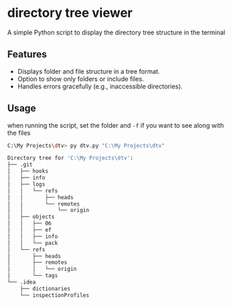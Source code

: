 # directory tree viewer

A simple Python script to display the directory tree structure in the terminal

## Features
- Displays folder and file structure in a tree format.
- Option to show only folders or include files.
- Handles errors gracefully (e.g., inaccessible directories).

## Usage
when running the script, set the folder and `-f` if you want to see along with the files

```bash
C:\My Projects\dtv> py dtv.py "C:\My Projects\dtv"

Directory tree for 'C:\My Projects\dtv':
├── .git
│   ├── hooks
│   ├── info
│   ├── logs
│   │   └── refs
│   │       ├── heads
│   │       └── remotes
│   │           └── origin
│   ├── objects
│   │   ├── 06
│   │   ├── ef
│   │   ├── info
│   │   └── pack
│   └── refs
│       ├── heads
│       ├── remotes
│       │   └── origin
│       └── tags
└── .idea
    ├── dictionaries
    └── inspectionProfiles

```
